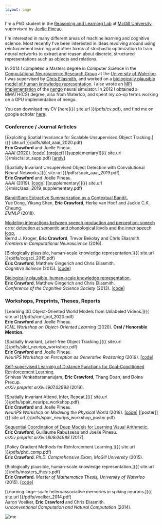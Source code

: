 ```yaml
---
layout: page
---
```


I'm a PhD student in the [Reasoning and Learning Lab](http://rl.cs.mcgill.ca/) at [McGill University](https://www.mcgill.ca/), supervised by [Joelle Pineau](http://cs.mcgill.ca/~jpineau/).

I'm interested in many different areas of machine learning and cognitive science. Most recently I've been interested in ideas revolving around using reinforcement learning and other forms of stochastic optimization to train neural networks to extract and reason about discrete, structured representations such as objects and relations.

In 2014 I completed a Masters degree in Computer Science in the [Computational Neuroscience Research Group](http://compneuro.uwaterloo.ca/) at the [University of Waterloo](https://uwaterloo.ca/). I was supervised by [Chris Eliasmith](http://arts.uwaterloo.ca/~celiasmi/), and worked on a [biologically plausible model of human knowledge representation](https://github.com/e2crawfo/hrr-scaling). I also wrote an [MPI implementation](https://github.com/e2crawfo/nengo_mpi) of the [nengo](https://github.com/nengo/nengo) neural simulator. In 2012 I obtained a BMATH(CS) degree, also from Waterloo, and spent my co-op terms working on a GPU implementation of nengo.

You can download my CV [here]({{ site.url }}/pdfs/cv.pdf), and find me on google scholar [here](https://scholar.google.ca/citations?user=CcifQGgAAAAJ&hl=en).

### Conference / Journal Articles
[Exploiting Spatial Invariance for Scalable Unsupervised Object Tracking.]({{ site.url }}/pdfs/silot_aaai_2020.pdf)  
**Eric Crawford** and Joelle Pineau.  
*AAAI* (2020). [[code]](https://github.com/e2crawfo/silot) [[project]](https://sites.google.com/view/silot) [[supplementary]]({{ site.url }}/misc/silot_supp.pdf) [[arxiv]](https://arxiv.org/abs/1911.09033)

[Spatially Invariant Unsupervised Object Detection with Convolutional Neural Networks.]({{ site.url }}/pdfs/spair_aaai_2019.pdf)  
**Eric Crawford** and Joelle Pineau.  
*AAAI* (2019). [[code]](https://github.com/e2crawfo/auto_yolo) [[supplementary]]({{ site.url }}/misc/aaai_2019_supplementary.pdf)

[BanditSum: Extractive Summarization as a Contextual Bandit.](https://arxiv.org/abs/1809.09672)  
Yue Dong, Yikang Shen, **Eric Crawford**, Herke van Hoof and Jackie C.K. Cheung.  
*EMNLP* (2018).

[Modeling interactions between speech production and perception: speech error detection at semantic and phonological levels and the inner speech loop.](https://www.ncbi.nlm.nih.gov/pmc/articles/PMC4885855/)  
Bernd J. Kroger, **Eric Crawford**, Trevor Bekolay and Chris Eliasmith.  
*Frontiers in Computational Neuroscience* (2016).

[Biologically plausible, human-scale knowledge representation.]({{ site.url }}/pdfs/cogsci_2015.pdf)  
**Eric Crawford**, Matthew Gingerich and Chris Eliasmith.  
*Cognitive Science* (2015). [[code]](https://github.com/e2crawfo/hrr-scaling)

[Biologically plausible, human-scale knowledge representation.](https://mindmodeling.org/cogsci2013/papers/0099/paper0099.pdf)  
**Eric Crawford**, Matthew Gingerich and Chris Eliasmith.  
*Conference of the Cognitive Science Society* (2013). [[code]](https://github.com/e2crawfo/hrr-scaling)

### Workshops, Preprints, Theses, Reports
[Learning 3D Object-Oriented World Models from Unlabeled Videos.]({{ site.url }}/pdfs/icml_ool_2020.pdf)  
**Eric Crawford** and Joelle Pineau.  
*ICML Workshop on Object-Oriented Learning* (2020). **Oral / Honorable Mention.**

[Spatially Invariant, Label-free Object Tracking.]({{ site.url }}/pdfs/silot_neurips_workshop.pdf)  
**Eric Crawford** and Joelle Pineau.  
*NeurIPS Workshop on Perception as Generative Reasoning* (2019). [[code]](https://github.com/e2crawfo/silot)

[Self-supervised Learning of Distance Functions for Goal-Conditioned Reinforcement Learning.](https://arxiv.org/abs/1907.02998)  
Srinivas Venkattaramanujam, **Eric Crawford**, Thang Doan, and Doina Precup.  
*arXiv preprint arXiv:1907.02998* (2019).

[Spatially Invariant Attend, Infer, Repeat.]({{ site.url }}/pdfs/spair_neurips_workshop.pdf)  
**Eric Crawford** and Joelle Pineau.  
*NeurIPS Workshop on Modeling the Physical World* (2018). [[code]](https://github.com/e2crawfo/auto_yolo) [[poster]]({{ site.url }}/pdfs/spair_neurips_workshop_poster.pdf)  

[Sequential Coordination of Deep Models for Learning Visual Arithmetic.](https://arxiv.org/abs/1809.04988)  
**Eric Crawford**, Guillaume Rabusseau and Joelle Pineau.  
*arXiv preprint arXiv:1809.04988* (2017).

[Policy Gradient Methods for Reinforcement Learning.]({{ site.url }}/pdfs/phd_comp.pdf)  
**Eric Crawford**.
*Ph.D. Comprehensive Exam, McGill University* (2015).

[Biologically plausible, human-scale knowledge representation.]({{ site.url }}/pdfs/masters_thesis.pdf)  
**Eric Crawford**.
*Master of Mathematics Thesis, University of Waterloo* (2015). [[code]](https://github.com/e2crawfo/hrr-scaling)

[Learning large-scale heteroassociative memories in spiking neurons.]({{ site.url }}/pdfs/voelker_2014.pdf)  
Aaron Voelker, **Eric Crawford** and Chris Eliasmith.  
*Unconventional Computation and Natural Computation* (2014).

![me](images/me.jpg "me")
